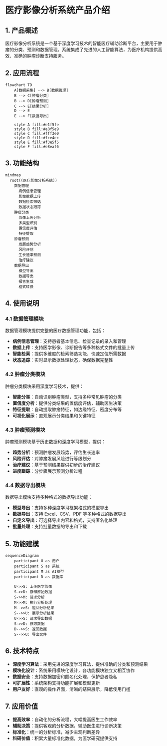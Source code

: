 # 医疗影像分析系统产品介绍

## 1. 产品概述

医疗影像分析系统是一个基于深度学习技术的智能医疗辅助诊断平台，主要用于肿瘤的分类、预测和数据管理。系统集成了先进的人工智能算法，为医疗机构提供高效、准确的肿瘤诊断支持服务。

## 2. 应用流程

```mermaid
flowchart TD
    A[数据采集] --> B[数据管理]
    B --> C[肿瘤分类]
    B --> D[肿瘤预测]
    C --> E[结果分析]
    D --> E
    E --> F[数据导出]

    style A fill:#e1f5fe
    style B fill:#e8f5e9
    style C fill:#fff3e0
    style D fill:#fce4ec
    style E fill:#f3e5f5
    style F fill:#e8eaf6
```

## 3. 功能结构

```mermaid
mindmap
  root((医疗影像分析系统))
    数据管理
      病例信息管理
      影像数据上传
      数据检索筛选
      数据状态跟踪
    肿瘤分类
      影像上传分析
      多类型识别
      置信度评估
      特征提取
    肿瘤预测
      发展趋势分析
      风险评估
      生长速率预测
      治疗建议
    数据导出
      模型导出
      数据导出
      报告生成
      格式转换
```

## 4. 使用说明

### 4.1 数据管理模块

数据管理模块提供完整的医疗数据管理功能，包括：

- **病例信息管理**：支持患者基本信息、检查记录的录入和管理
- **数据上传**：支持医学影像、诊断报告等多种格式文件的批量上传
- **智能检索**：提供多维度的检索筛选功能，快速定位所需数据
- **状态追踪**：实时显示数据处理状态，确保数据完整性

### 4.2 肿瘤分类模块

肿瘤分类模块采用深度学习技术，提供：

- **智能分类**：自动识别肿瘤类型，支持多种常见肿瘤的分类
- **置信度分析**：提供分类结果的置信度评估，辅助医生决策
- **特征提取**：自动提取肿瘤特征，如边缘特征、密度分布等
- **可视化展示**：直观展示分类结果和关键特征

### 4.3 肿瘤预测模块

肿瘤预测模块基于历史数据和深度学习模型，提供：

- **趋势分析**：预测肿瘤发展趋势，评估生长速率
- **风险评估**：对肿瘤发展风险进行等级划分
- **治疗建议**：基于预测结果提供初步的治疗建议
- **进度跟踪**：分步骤展示预测分析过程

### 4.4 数据导出模块

数据导出模块支持多种格式的数据导出功能：

- **模型导出**：支持多种深度学习框架格式的模型导出
- **数据导出**：支持 Excel、CSV、PDF 等多种格式的数据导出
- **自定义导出**：可选择导出内容和格式，支持匿名化处理
- **批量处理**：支持批量数据的导出和下载

## 5. 功能建模

```mermaid
sequenceDiagram
    participant U as 用户
    participant S as 系统
    participant M as AI模型
    participant D as 数据库

    U->>S: 上传医学影像
    S->>D: 存储原始数据
    S->>M: 请求分析
    M->>M: 执行分析处理
    M-->>S: 返回分析结果
    S-->>U: 展示分析结果
    U->>S: 请求导出数据
    S->>D: 获取数据
    D-->>S: 返回数据
    S-->>U: 导出文件
```

## 6. 技术特点

- **深度学习算法**：采用先进的深度学习算法，提供准确的分类和预测结果
- **模块化设计**：系统采用模块化设计，各功能模块独立又相互协作
- **数据安全**：支持数据加密和匿名化处理，保护患者隐私
- **可扩展性**：系统架构支持功能扩展和模型更新
- **用户友好**：直观的操作界面，清晰的结果展示，降低使用门槛

## 7. 应用价值

- **提高效率**：自动化的分析流程，大幅提高医生工作效率
- **辅助决策**：提供客观的分析数据，辅助医生进行诊断决策
- **标准化**：统一的分析标准，减少主观判断差异
- **科研价值**：积累大量标准化数据，为医学研究提供支持
